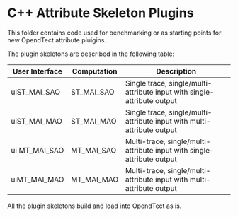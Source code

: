 # C++ Attribute Skeleton Plugins
 This folder contains code used for benchmarking or as starting points for new OpendTect attribute pluigins.

The plugin skeletons are described in the following table:

| User Interface | Computation | Description |
|----------------|-------------|-------------|
| uiST_MAI_SAO | ST_MAI_SAO | Single trace, single/multi-attribute input with single-attribute output |
| uiST_MAI_MAO | ST_MAI_MAO | Single trace, single/multi-attribute input with multi-attribute output |
| ui MT_MAI_SAO | MT_MAI_SAO | Multi-trace, single/multi-attribute input with single-attribute output |
| uiMT_MAI_MAO | MT_MAI_MAO | Multi-trace, single/multi-attribute input with multi-attribute output |

All the plugin skeletons build and load into OpendTect as is.


